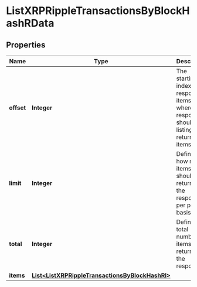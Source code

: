 

# ListXRPRippleTransactionsByBlockHashRData


## Properties

Name | Type | Description | Notes
------------ | ------------- | ------------- | -------------
**offset** | **Integer** | The starting index of the response items, i.e. where the response should start listing the returned items. | 
**limit** | **Integer** | Defines how many items should be returned in the response per page basis. | 
**total** | **Integer** | Defines the total number of items returned in the response. | 
**items** | [**List&lt;ListXRPRippleTransactionsByBlockHashRI&gt;**](ListXRPRippleTransactionsByBlockHashRI.md) |  | 



